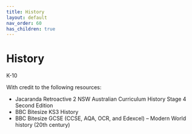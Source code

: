 ```yaml
---
title: History
layout: default
nav_order: 60
has_children: true
---
```


# History

<label class="label label-blue">K-10</label>

With credit to the following resources:

* Jacaranda Retroactive 2 NSW Australian Curriculum History Stage 4 Second Edition
* BBC Bitesize KS3 History
* BBC Bitesize GCSE (CCSE, AQA, OCR, and Edexcel) – Modern World history (20th century)

